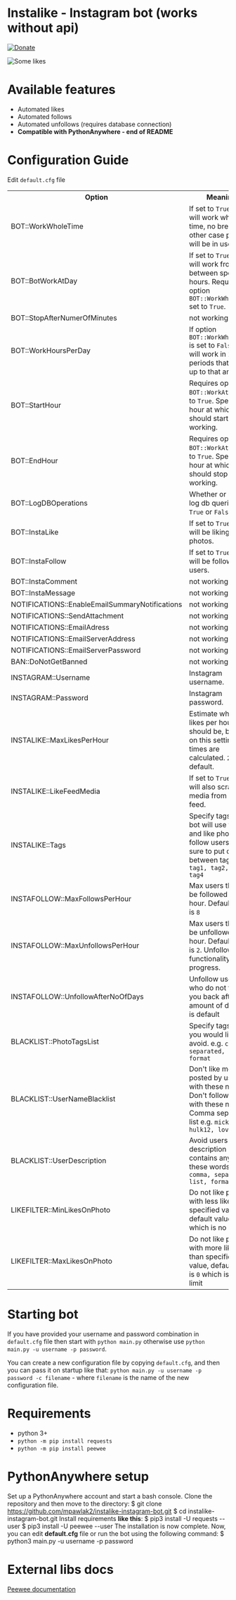 # Instalike - Instagram bot (works without api)
[![Donate](https://img.shields.io/badge/Donate-PayPal-green.svg)](https://www.paypal.com/cgi-bin/webscr?cmd=_s-xclick&hosted_button_id=4ZCR74EKJKPDA)

![Some likes](https://s32.postimg.org/53zwfkat1/Screenshot_2016_05_25_05_20_06_1.png)

# Available features
- Automated likes
- Automated follows
- Automated unfollows (requires database connection)
- **Compatible with PythonAnywhere - end of README**

# Configuration Guide
Edit `default.cfg` file
<table>
  <tr>
    <th>Option</th>
    <th>Meaning</th>
  </tr>
  <tr>
    <td>BOT::WorkWholeTime</td>
    <td>If set to <code>True</code> bot will work whole time, no breaks. In other case periods will be in use.</td>
  </tr>
  <tr>
    <td>BOT::BotWorkAtDay</td>
    <td>If set to <code>True</code> bot will work from between specified hours. Requires option <code>BOT::WorkWholeTime</code> set to <code>True</code>.</td>
  </tr>
  <tr>
    <td>BOT::StopAfterNumerOfMinutes</td>
    <td>not working</td>
  </tr>
  <tr>
    <td>BOT::WorkHoursPerDay</td>
    <td>If option <code onmouseover='alert(1);'>BOT::WorkWholeTime</code> is set to <code>False</code> bot will work in 2 to 5 periods that sum up to that amount.</td>
  </tr>
  <tr>
    <td>BOT::StartHour</td>
    <td>Requires option <code>BOT::WorkAtDay</code> set to <code>True</code>. Specify hour at which bot should start working.</td>
  </tr>
  <tr>
    <td>BOT::EndHour</td>
    <td>Requires option <code>BOT::WorkAtDay</code> set to <code>True</code>. Specify hour at which bot should stop working.</td>
  </tr>
  <tr>
    <td>BOT::LogDBOperations</td>
    <td>Whether or not to log db queries. <code>True</code> or <code>False</code>.</td>
  </tr>
  <tr>
    <td>BOT::InstaLike</td>
    <td>If set to <code>True</code> bot will be liking photos.</td>
  </tr>
  <tr>
    <td>BOT::InstaFollow</td>
    <td>If set to <code>True</code> bot will be following users.</td>
  </tr>
  <tr>
    <td>BOT::InstaComment</td>
    <td>not working</td>
  </tr>
  <tr>
    <td>BOT::InstaMessage</td>
    <td>not working</td>
  </tr>
  <tr>
    <td>NOTIFICATIONS::EnableEmailSummaryNotifications</td>
    <td>not working</td>
  </tr>
  <tr>
    <td>NOTIFICATIONS::SendAttachment</td>
    <td>not working</td>
  </tr>
  <tr>
    <td>NOTIFICATIONS::EmailAdress</td>
    <td>not working</td>
  </tr>
  <tr>
    <td>NOTIFICATIONS::EmailServerAddress</td>
    <td>not working</td>
  </tr>
  <tr>
    <td>NOTIFICATIONS::EmailServerPassword</td>
    <td>not working</td>
  </tr>
  <tr>
    <td>BAN::DoNotGetBanned</td>
    <td>not working</td>
  </tr>
  <tr>
    <td>INSTAGRAM::Username</td>
    <td>Instagram username.</td>
  </tr>
  <tr>
    <td>INSTAGRAM::Password</td>
    <td>Instagram password.</td>
  </tr>
  <tr>
    <td>INSTALIKE::MaxLikesPerHour</td>
    <td>Estimate what max likes per hour should be, based on this setting wait times are calculated. <code>200</code> is default.</td>
  </tr>
    <tr>
  <td>INSTALIKE::LikeFeedMedia</td>
  <td>If set to <code>True</code> bot will also scrap media from your feed.</td>
  </tr>
  <tr>
    <td>INSTALIKE::Tags</td>
    <td>Specify tags that bot will use to find and like photos or follow users. Make sure to put comma between tags e.g. <code>tag1, tag2, tag3, tag4</code></td>
  </tr>

  <tr>
    <td>INSTAFOLLOW::MaxFollowsPerHour</td>
    <td>Max users that will be followed per hour. Default value is <code>8</code></td>
  </tr>
  <tr>
    <td>INSTAFOLLOW::MaxUnfollowsPerHour</td>
    <td>Max users that will be unfollowed per hour. Default value is <code>2</code>. Unfollowing functionality in progress.</td>
  </tr>
  <tr>
    <td>INSTAFOLLOW::UnfollowAfterNoOfDays</td>
    <td>Unfollow users who do not follow you back after that amount of days. <code>6</code> is default</td>
  </tr>
  <tr>
    <td>BLACKLIST::PhotoTagsList</td>
    <td>Specify tags that you would like to avoid. e.g. <code>comma, separated, list, format</code></td>
  </tr>
  <tr>
    <td>BLACKLIST::UserNameBlacklist</td>
    <td>Don't like media posted by user with these names. Don't follow users with these names. Comma separated list e.g. <code>mickey15, hulk12, lover2020</code></td>
  </tr>
  <tr>
    <td>BLACKLIST::UserDescription</td>
    <td>Avoid users whose description contains any of these words. e.g. <code>comma, separated, list, format</code></td>
  </tr>
  <tr>
    <td>LIKEFILTER::MinLikesOnPhoto</td>
    <td>Do not like photos with less likes than specified value, default value is <code>0</code> which is no limit</td>
  </tr>
  <tr>
    <td>LIKEFILTER::MaxLikesOnPhoto</td>
    <td>Do not like photos with more likes than specified value, default value is <code>0</code> which is no limit</td>
  </tr>
</table>

# Starting bot
If you have provided your username and password combination in `default.cfg` file then start with `python main.py` otherwise use `python main.py -u username -p password`.

You can create a new configuration file by copying `default.cfg`, and then you can pass it on startup like that: `python main.py -u username -p password -c filename` - where `filename` is the name of the new configuration file.


# Requirements
- python 3+
- `python -m pip install requests`
- `python -m pip install peewee`

# PythonAnywhere setup

Set up a PythonAnywhere account and start a bash console.
Clone the repository and then move to the directory:
$ git clone https://github.com/mpawlak2/instalike-instagram-bot.git
$ cd instalike-instagram-bot.git
Install requirements **like this**:
$ pip3 install -U requests --user
$ pip3 install -U peewee --user
The installation is now complete. Now, you can edit **default.cfg** file or run the bot using the following command:
$ python3 main.py -u username -p password

# External libs docs
[Peewee documentation](http://docs.peewee-orm.com/en/latest/peewee/quickstart.html)
